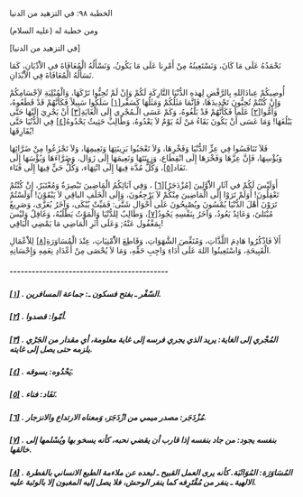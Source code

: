   الخطبة  ٩٨: في التزهيد من الدنيا	

ومن خطبة له (عليه السلام)

[في التزهيد من الدنيا]

نَحْمَدُهُ عَلَى مَا كَانَ، وَنَسْتَعِينُهُ مِنْ أَمْرِنا  عَلَى مَا يَكُونُ، وَنَسْأَلُهُ الْمُعَافَاةَ في الاَْدْيَانِ، كَمَا  نَسَأَلُهُ الْمُعَافَاةَ فِي الاَْبْدَانِ.

أُوصِيكُمْ عِبادَاللهِ بِالرَّفْضِ لِهذهِ الدُّنْيَا  التَّارِكَةِ لَكُمْ وَإِنْ لَمْ تُحِبُّوا تَرْكَهَا، وَالْمُبْلِيَةِ  لاَِجْسَامِكُمْ وَإِنْ كُنْتُمْ تُحِبُّونَ تَجْدِيدَهَا، فَإِنَّمَا  مَثَلُكُمْ وَمَثَلُهَا كَسَفْر[[١\]](https://arabic.balaghah.net/node/547#_ftn1) سَلَكُوا سَبِيلاً فَكَأَنَّهُمْ قَدْ قَطَعُوهُ، وَأَمُّوا[[٢\]](https://arabic.balaghah.net/node/547#_ftn2) عَلَماً فَكَأَنَّهُمْ قَدْ بَلَغُوهُ، وَكَمْ عَسَى الْـمُجْرِي إِلَى الْغَايَةِ[[٣\]](https://arabic.balaghah.net/node/547#_ftn3) أَنْ يَجْرِيَ إِلَيْهَا حَتَّى يَبْلُغَهَا! وَمَا عَسَى أَنْ يَكُونَ  بَقَاءُ مَنْ لَهُ يَوْمٌ لاَ يَعْدُوهُ، وَطَالِبٌ حَثِيثٌ يَحْدُوهُ[[٤\]](https://arabic.balaghah.net/node/547#_ftn4) فِي الدُّنُيَا حَتَّى يُفَارِقَهَا!

فَلاَ تَنَافَسُوا فِي عِزِّ الدُّنْيَا وَفَخْرِهَا، وَلاَ  تَعْجَبُوا بَزِينَتِهَا وَنَعِيمِهَا، وَلاَ تَجْزَعُوا مِنْ ضَرَّائِهَا  وَبُؤْسِهَا، فَإِنَّ عِزَّهَا وَفَخْرَهَا إِلَى انْقِطَاع، وَزِينَتَهَا  وَنَعِيمَهَا إِلَى زَوَال، وَضَرَّاءَهَا وَبُؤْسَهَا إِلَى نَفَاد[[٥\]](https://arabic.balaghah.net/node/547#_ftn5)، وَكُلُّ مُدَّة فِيهَا إِلَى انْتِهَاء، وَكُلُّ حَيٍّ فِيهَا إِلَى فَنَاء.

أَوَلَيْسَ لَكُمْ في آثَارِ الاَْوَّلِينَ [مُزْدَجَرٌ][[٦\]](https://arabic.balaghah.net/node/547#_ftn6) ، وَفِي آبَائِكُمُ الْمَاضِينَ تَبْصِرَةٌ وَمُعْتَبَرٌ، إِنْ كُنْتُمْ  تَعْقِلُونَ! أَوَلَمْ تَرَوْا إِلَى الْمَاضِينَ مِنْكُمْ لاَ  يَرْجِعُونَ، وَإِلَى الْخَلَفِ الباقِي لاَ يَبْقَوْنَ! أوَلَسْتُمْ  تَرَوْنَ أَهْلَ الدُّنْيَا يُمْسُونَ ويُصْبِحُونَ عَلَى أَحْوَال شَتَّى: فَمَيِّتٌ يُبْكَى، وَآخَرُ يُعَزَّى، وَصَرِيعٌ مُبْتَلىً، وَعَائِدٌ  يَعُودُ، وَآخَرُ بِنَفْسِهِ يَجُودُ[[٧\]](https://arabic.balaghah.net/node/547#_ftn7)، وَطَالِبٌ لِلدُّنْيَا وَالْمَوْتُ يَطْلُبُهُ، وَغَافِلٌ وَليْسَ  بِمَغْفُول عَنْهُ; وَعَلَى أَثَرِ الْمَاضِي مَا يَمْضِي الْبَاقِي!

أَلاَ فَاذْكُرُوا هَادِمَ اللَّذَّاتِ، وَمُنَغِّصَ الشَّهَوَاتِ، وَقَاطِعَ الاُْمْنِيَاتِ، عِنْدَ الْمُسَاوَرَةِ[[٨\]](https://arabic.balaghah.net/node/547#_ftn8) لِلاَْعْمَالِ الْقَبِيحَةِ، وَاسْتَعِينُوا اللهَ عَلَى أَدَاءِ وَاجِبِ  حَقِّهِ، وَمَا لاَ يُحْصَى مِنْ أَعْدَادِ نِعَمِهِ وَإِحْسَانِهِ.

##### -------------------------------------------

##### [[١\]](https://arabic.balaghah.net/node/547#_ftnref1) . السّفْر ـ بفتح فسكون ـ: جماعة المسافرين.

##### [[٢\]](https://arabic.balaghah.net/node/547#_ftnref2) . أمّوا: قصدوا.

##### [[٣\]](https://arabic.balaghah.net/node/547#_ftnref3) . المُجْري إلى الغاية: يريد الذي يجري فرسه إلى غاية معلومة، أي مقدار من الجَرْي يلزمه حتى يصل إلى غايته.

##### [[٤\]](https://arabic.balaghah.net/node/547#_ftnref4) . يَحْدُوه: يسوقه.

##### [[٥\]](https://arabic.balaghah.net/node/547#_ftnref5) . نَفَاد: فناء.

##### [[٦\]](https://arabic.balaghah.net/node/547#_ftnref6) . مُزْدَجَر: مصدر ميمي من ازْدَجَرَ، وَمعناه الارتداع والانزجار.

##### [[٧\]](https://arabic.balaghah.net/node/547#_ftnref7) . بنفسه يجود: من جاد بنفسه إذا قارب أن يقضي نحبه، كأنه يسخو بها ويُسْلمها إلى خالقها.

##### [[٨\]](https://arabic.balaghah.net/node/547#_ftnref8) . المُسَاوَرَة: المُوَاثَبَة. كأنه يرى العمل القبيح ـ لبعده عن ملاءمة  الطبع الانساني بالفطرة الالهية ـ ينفر من مُقْتَرِفه كما ينفر الوحش، فلا  يصل إليه المغبون إلا بالوثبة عليه. 
